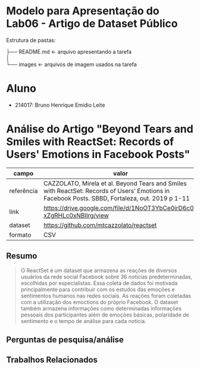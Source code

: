 # Modelo para Apresentação do Lab06 - Artigo de Dataset Público

Estrutura de pastas:

├── README.md  <- arquivo apresentando a tarefa  
│  
└── images     <- arquivos de imagem usados na tarefa  

# Aluno
* 214017: Bruno Henrique Emidio Leite

# Análise do Artigo "Beyond Tears and Smiles with ReactSet: Records of Users' Emotions in Facebook Posts"

|     campo     |       valor                                                                                                                                     |   
| -----------   | -----------                                                                                                                                     |   
| referência    | CAZZOLATO, Mirela et al. Beyond Tears and Smiles with ReactSet: Records of Users’ Emotions in Facebook Posts. SBBD, Fortaleza, out. 2019 p 1-11 |                                                    
| link          | https://drive.google.com/file/d/1NoOT3YbCe0irD6c0-xZgRHLc0xNBIlrg/view       |  
| dataset       | https://github.com/mtcazzolato/reactset                                      |  
| formato       | CSV                                                                          |  

## Resumo

> O ReactSet é um dataset que armazena as reações de diversos usuários da rede social Facebook sobre 36 notícias predeterminadas, escolhidas por especialistas. Essa coleta de dados foi motivada principalmente para contribuir com os estudos das emoções e sentimentos humanos nas redes sociais. As reações foram coletadas com a utilização dos emoctions do próprio Facebook. O dataset também armazena informações como determinadas informações pessoais dos participantes além de emoções básicas, polaridade de sentimento e o tempo de análise para cada notícia.

## Perguntas de pesquisa/análise

## Trabalhos Relacionados
